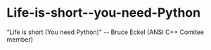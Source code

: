 Life-is-short--you-need-Python
==============================

“Life is short  (You need Python)” -- Bruce Eckel (ANSI C++ Comitee member)
